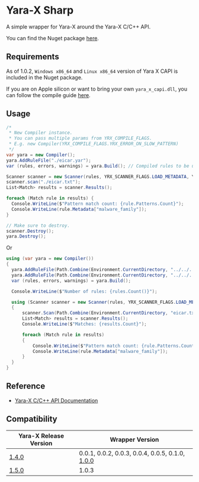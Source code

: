 # Yara-X Sharp
A simple wrapper for Yara-X around the Yara-X C/C++ API.

You can find the Nuget package [here](https://www.nuget.org/packages/YaraXSharp).

## Requirements
As of 1.0.2, `Windows x86_64` and `Linux x86_64` version of Yara X CAPI is included in the Nuget package.

If you are on Apple silicon or want to bring your own `yara_x_capi.dll`, you can follow the compile guide [here](https://github.com/jtpox/Yara-X-Sharp/wiki/Bring-your-own-Yara%E2%80%90X-C-C---API).

## Usage
```csharp
/*
 * New Compiler instance.
 * You can pass multiple params from YRX_COMPILE_FLAGS.
 * E.g. new Compiler(YRX_COMPILE_FLAGS.YRX_ERROR_ON_SLOW_PATTERN)
 */
var yara = new Compiler();
yara.AddRuleFile("./eicar.yar");
var (rules, errors, warnings) = yara.Build(); // Compiled rules to be used in Scanner.

Scanner scanner = new Scanner(rules, YRX_SCANNER_FLAGS.LOAD_METADATA, YRX_SCANNER_FLAGS.LOAD_PATTERNS);
scanner.scan("./eicar.txt");
List<Match> results = scanner.Results();

foreach (Match rule in results) {
  Console.WriteLine($"Pattern match count: {rule.Patterns.Count}");
  Console.WriteLine(rule.Metadata["malware_family"]);
}

// Make sure to destroy.
scanner.Destroy();
yara.Destroy();
```

Or 

```csharp
using (var yara = new Compiler())
{
  yara.AddRuleFile(Path.Combine(Environment.CurrentDirectory, "../../../", "eicar.yar"));
  yara.AddRuleFile(Path.Combine(Environment.CurrentDirectory, "../../../", "eitwo.yar"));
  var (rules, errors, warnings) = yara.Build();

  Console.WriteLine($"Number of rules: {rules.Count()}");

  using (Scanner scanner = new Scanner(rules, YRX_SCANNER_FLAGS.LOAD_METADATA, YRX_SCANNER_FLAGS.LOAD_PATTERNS))
  {
      scanner.Scan(Path.Combine(Environment.CurrentDirectory, "eicar.txt"));
      List<Match> results = scanner.Results();
      Console.WriteLine($"Matches: {results.Count}");

      foreach (Match rule in results)
      {
          Console.WriteLine($"Pattern match count: {rule.Patterns.Count}");
          Console.WriteLine(rule.Metadata["malware_family"]);
      }
  }
}
```

## Reference
- [Yara-X C/C++ API Documentation](https://virustotal.github.io/yara-x/docs/api/c/c-/)

## Compatibility
| Yara-X Release Version | Wrapper Version |
|--|--|
| [1.4.0](https://github.com/VirusTotal/yara-x/releases/tag/v1.4.0) | 0.0.1, 0.0.2, 0.0.3, 0.0.4, 0.0.5, 0.1.0, [1.0.0](https://github.com/jtpox/Yara-X-Sharp/pull/4) |
| [1.5.0](https://github.com/VirusTotal/yara-x/releases/tag/v1.5.0) | 1.0.3

